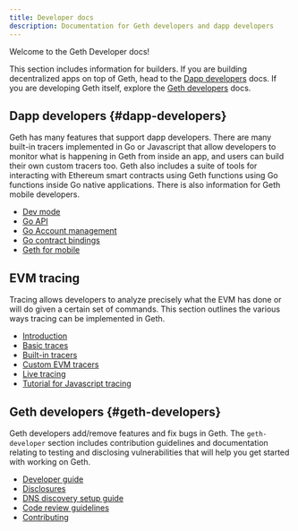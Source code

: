 ```yaml
---
title: Developer docs
description: Documentation for Geth developers and dapp developers
---
```


Welcome to the Geth Developer docs!

This section includes information for builders. If you are building decentralized apps on top of Geth, head to the [Dapp developers](#dapp-developers) docs. If you are developing Geth itself, explore the [Geth developers](#geth-developers) docs.

## Dapp developers {#dapp-developers}

Geth has many features that support dapp developers. There are many built-in tracers implemented in Go or Javascript that allow developers to monitor what is happening in Geth from inside an app, and users can build their own custom tracers too. Geth also includes a suite of tools for interacting with Ethereum smart contracts using Geth functions using Go functions inside Go native applications. There is also information for Geth mobile developers.

- [Dev mode](/docs/developers/dapp-developer/dev-mode)
- [Go API](/docs/developers/dapp-developer/native)
- [Go Account management](/docs/developers/dapp-developer/native-accounts)
- [Go contract bindings](/docs/developers/dapp-developer/native-bindings)
- [Geth for mobile](/docs/developers/dapp-developer/mobile)

## EVM tracing

Tracing allows developers to analyze precisely what the EVM has done or will do given a certain set of commands. This section outlines the various ways tracing can be implemented in Geth.

- [Introduction](/docs/developers/evm-tracing/)
- [Basic traces](/docs/developers/evm-tracing/basic-traces)
- [Built-in tracers](/docs/developers/evm-tracing/built-in-tracers)
- [Custom EVM tracers](/docs/developers/evm-tracing/custom-tracer)
- [Live tracing](/docs/developers/evm-tracing/live-tracing)
- [Tutorial for Javascript tracing](/docs/developers/evm-tracing/javascript-tutorial)

## Geth developers {#geth-developers}

Geth developers add/remove features and fix bugs in Geth. The `geth-developer` section includes contribution guidelines and documentation relating to testing and disclosing vulnerabilities that will help you get started with working on Geth.

- [Developer guide](/docs/developers/geth-developer/dev-guide)
- [Disclosures](/docs/developers/geth-developer/disclosures)
- [DNS discovery setup guide](/docs/developers/geth-developer/dns-discovery-setup)
- [Code review guidelines](/docs/developers/geth-developer/code-review-guidelines)
- [Contributing](/docs/developers/geth-developer/contributing)
